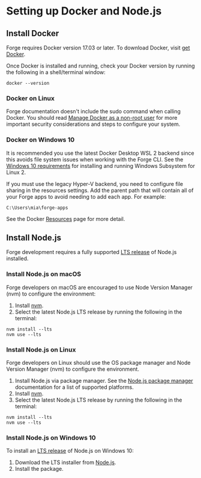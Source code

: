 
# Setting up Docker and Node.js

## Install Docker

Forge requires Docker version 17.03 or later. To download Docker, visit [get Docker](https://docs.docker.com/get-docker/).

Once Docker is installed and running, check your Docker version by running the following in a shell/terminal window:

```
docker --version
```

### Docker on Linux

Forge documentation doesn't include the sudo command when calling Docker. You should read [Manage Docker as a non-root user](https://docs.docker.com/engine/install/linux-postinstall/) for more important security considerations and steps to configure your system.

### Docker on Windows 10

It is recommended you use the latest Docker Desktop WSL 2 backend since this avoids file system issues when working with the Forge CLI. See the [Windows 10 requirements](https://docs.microsoft.com/en-us/windows/wsl/install-win10#requirements) for installing and running Windows Subsystem for Linux 2.

If you must use the legacy Hyper-V backend, you need to configure file sharing in the resources settings. Add the parent path that will contain all of your Forge apps to avoid needing to add each app. For example:

```
C:\Users\mia\forge-apps
```

See the Docker [Resources](https://docs.docker.com/docker-for-windows/#resources) page for more detail.

## Install Node.js

Forge development requires a fully supported [LTS release](https://nodejs.org/en/about/releases/) of Node.js installed.

### Install Node.js on macOS

Forge developers on macOS are encouraged to use Node Version Manager (nvm) to configure the environment:

1. Install [nvm](https://github.com/nvm-sh/nvm#installing-and-updating).
2. Select the latest Node.js LTS release by running the following in the terminal:

```
nvm install --lts
nvm use --lts
```

### Install Node.js on Linux

Forge developers on Linux should use the OS package manager and Node Version Manager (nvm) to configure the environment.

1. Install Node.js via package manager. See the [Node.js package manager](https://nodejs.org/en/download/package-manager/) documentation for a list of supported platforms.
2. Install [nvm](https://github.com/nvm-sh/nvm#installing-and-updating).
3. Select the latest Node.js LTS release by running the following in the terminal:

```
nvm install --lts
nvm use --lts
```

### Install Node.js on Windows 10

To install an [LTS release](https://nodejs.org/en/about/releases/) of Node.js on Windows 10:

1. Download the LTS installer from [Node.js](https://nodejs.org/en/download/).
2. Install the package.

